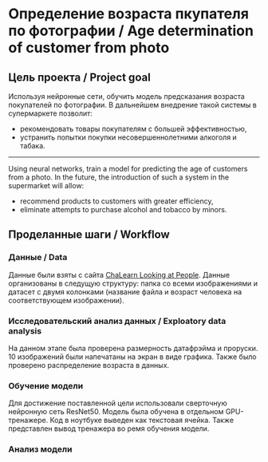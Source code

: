 # Определение возраста пкупателя по фотографии / Age determination of customer from photo

## Цель проекта / Project goal
Используя нейронные сети, обучить модель предсказания возраста покупателей по фотографии. В дальнейшем внедрение такой системы в супермаркете позволит:

- рекомендовать товары покупателям с большей эффективностью,
- устранить попытки покупки несовершеннолетними алкоголя и табака.
_____________

Using neural networks, train a model for predicting the age of customers from a photo. In the future, the introduction of such a system in the supermarket will allow:

- recommend products to customers with greater efficiency,
- eliminate attempts to purchase alcohol and tobacco by minors.

## Проделанные шаги / Workflow

### Данные / Data
Данные были взяты с сайта [ChaLearn Looking at People](https://chalearnlap.cvc.uab.cat/dataset/36/description/). Данные организованы в следущую структуру: папка со всеми изображениями и датасет с 
двумя колонками (название файла и возраст человека на соответствующем изображении).

### Исследовательский анализ данных / Exploatory data analysis
На данном этапе была проверена размерность датафрэйма и проруски. 10 изображений были напечатаны на экран в виде графика. Также было проверено распределение возраста в данных.

### Обучение модели
Для достижение поставленной цели использовали сверточную нейронную сеть ResNet50. Модель была обучена в отдельном GPU-тренажере. Код в ноутбуке выведен как текстовая ячейка. Также представлен вывод 
тренажера во ремя обучения модели.

### Анализ модели
